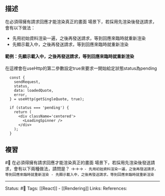 ## 描述




在必須得擁有請求回應才能渲染真正的畫面 場景下，若採用先渲染後發送請求，會有以下做法：
- 先用初始資料渲染一遍，之後再發送請求，等到回應來臨時就重新渲染
- 先顯示載入中，之後再發送請求，等到回應來臨時就重新渲染


#### 範例：先顯示載入中，之後再發送請求，等到回應來臨時就重新渲染
在這裡會在useHttp的第二參數設定true來要求一開始給定狀態status為pending

```
  const {
    sendRequest,
    status,
    data: loadedQuote,
    error,
  } = useHttp(getSingleQuote, true);

  if (status === 'pending') {
    return (
      <div className='centered'>
        <LoadingSpinner />
      </div>
    );
  }
```


## 複習
#🧠 在必須得擁有請求回應才能渲染真正的畫面 場景下，若採用先渲染後發送請求，會有以下兩種做法，請問是？ ->->-> `- 先用初始資料渲染一遍，之後再發送請求，等到回應來臨時就重新渲染 - 先顯示載入中，之後再發送請求，等到回應來臨時就重新渲染`
<!--SR:!2023-03-19,71,250-->

---
Status: #🌱 
Tags:
[[React]] - [[Rendering]]
Links:
References: